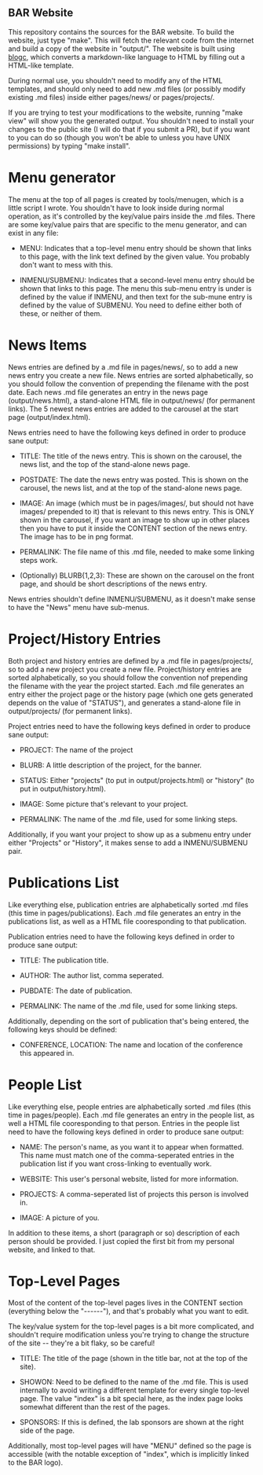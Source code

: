 BAR Website
------
This repository contains the sources for the BAR website.  To build the
website, just type "make".  This will fetch the relevant code from the internet
and build a copy of the website in "output/".  The website is built using
[blogc](http://blogc.org), which converts a markdown-like language to HTML by
filling out a HTML-like template.

During normal use, you shouldn't need to modify any of the HTML templates, and
should only need to add new .md files (or possibly modify existing .md files)
inside either pages/news/ or pages/projects/.

If you are trying to test your modifications to the website, running "make
view" will show you the generated output.  You shouldn't need to install your
changes to the public site (I will do that if you submit a PR), but if you want
to you can do so (though you won't be able to unless you have UNIX permissions)
by typing "make install".

# Menu generator

The menu at the top of all pages is created by tools/menugen, which is a little
script I wrote.  You shouldn't have to look inside during normal operation, as
it's controlled by the key/value pairs inside the .md files.  There are some
key/value pairs that are specific to the menu generator, and can exist in any
file:

* MENU: Indicates that a top-level menu entry should be shown that links to
  this page, with the link text defined by the given value.  You probably don't
  want to mess with this.

* INMENU/SUBMENU: Indicates that a second-level menu entry should be shown that
  links to this page.  The menu this sub-menu entry is under is defined by the
  value if INMENU, and then text for the sub-mune entry is defined by the value
  of SUBMENU.  You need to define either both of these, or neither of them.

# News Items

News entries are defined by a .md file in pages/news/, so to add a new news
entry you create a new file.  News entries are sorted alphabetically, so you
should follow the convention of prepending the filename with the post date.
Each news .md file generates an entry in the news page (output/news.html), a
stand-alone HTML file in output/news/ (for permanent links).  The 5 newest news
entries are added to the carousel at the start page (output/index.html).  

News entries need to have the following keys defined in order to produce sane
output:

* TITLE: The title of the news entry.  This is shown on the carousel, the news
  list, and the top of the stand-alone news page.

* POSTDATE: The date the news entry was posted.  This is shown on the carousel,
  the news list, and at the top of the stand-alone news page.

* IMAGE: An image (which must be in pages/images/, but should not have
  images/ prepended to it) that is relevant to this news entry.  This
  is ONLY shown in the carousel, if you want an image to show up in
  other places then you have to put it inside the CONTENT section of
  the news entry.  The image has to be in png format.

* PERMALINK: The file name of this .md file, needed to make some linking steps
  work.

* (Optionally) BLURB{1,2,3}: These are shown on the carousel on the front page,
  and should be short descriptions of the news entry. 

News entries shouldn't define INMENU/SUBMENU, as it doesn't make sense to have
the "News" menu have sub-menus.  

# Project/History Entries

Both project and history entries are defined by a .md file in pages/projects/,
so to add a new project you create a new file.  Project/history entries are
sorted alphabetically, so you should follow the convention nof prepending the
filename with the year the project started.  Each .md file generates an entry
either the project page or the history page (which one gets generated depends
on the value of "STATUS"), and generates a stand-alone file in output/projects/
(for permanent links).

Project entries need to have the following keys defined in order to produce
sane output:

* PROJECT: The name of the project

* BLURB: A little description of the project, for the banner.

* STATUS: Either "projects" (to put in output/projects.html) or "history" (to
  put in output/history.html).

* IMAGE: Some picture that's relevant to your project.

* PERMALINK: The name of the .md file, used for some linking steps.

Additionally, if you want your project to show up as a submenu entry under
either "Projects" or "History", it makes sense to add a INMENU/SUBMENU pair. 

# Publications List

Like everything else, publication entries are alphabetically sorted .md files
(this time in pages/publications).  Each .md file generates an entry in the
publications list, as well as a HTML file cooresponding to that publication.

Publication entries need to have the following keys defined in order to produce
sane output:

* TITLE: The publication title.

* AUTHOR: The author list, comma seperated.

* PUBDATE: The date of publication.

* PERMALINK: The name of the .md file, used for some linking steps.

Additionally, depending on the sort of publication that's being entered, the
following keys should be defined:

* CONFERENCE, LOCATION: The name and location of the conference this appeared
  in.

# People List

Like everything else, people entries are alphabetically sorted .md files (this
time in pages/people).  Each .md file generates an entry in the people list, as
well a HTML file cooresponding to that person.  Entries in the people list need
to have the following keys defined in order to produce sane output:

* NAME: The person's name, as you want it to appear when formatted.  This name
  must match one of the comma-seperated entries in the publication list if you
  want cross-linking to eventually work.

* WEBSITE: This user's personal website, listed for more information.

* PROJECTS: A comma-seperated list of projects this person is involved in.

* IMAGE: A picture of you.

In addition to these items, a short (paragraph or so) description of each
person should be provided.  I just copied the first bit from my personal
website, and linked to that.

# Top-Level Pages

Most of the content of the top-level pages lives in the CONTENT section
(everything below the "------"), and that's probably what you want to edit.

The key/value system for the top-level pages is a bit more complicated, and
shouldn't require modification unless you're trying to change the structure of
the site -- they're a bit flaky, so be careful! 

* TITLE: The title of the page (shown in the title bar, not at the top of the
  site).

* SHOWON: Need to be defined to the name of the .md file.  This is used
  internally to avoid writing a different template for every single top-level
  page.  The value "index" is a bit special here, as the index page looks
  somewhat different than the rest of the pages.

* SPONSORS: If this is defined, the lab sponsors are shown at the right side of
  the page.

Additionally, most top-level pages will have "MENU" defined so the page is
accessible (with the notable exception of "index", which is implicitly linked
to the BAR logo).
